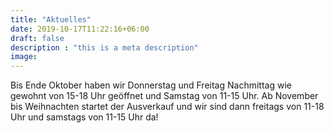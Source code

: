 ```yaml
---
title: "Aktuelles"
date: 2019-10-17T11:22:16+06:00
draft: false
description : "this is a meta description"
image:
---
```


Bis Ende Oktober haben wir Donnerstag und Freitag Nachmittag wie gewohnt von 15-18 Uhr geöffnet und Samstag von 11-15 Uhr.
Ab November bis Weihnachten startet der Ausverkauf und wir sind dann freitags von 11-18 Uhr und samstags von 11-15 Uhr da!
